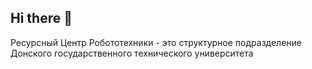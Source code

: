 ## Hi there 👋

Ресурсный Центр Робототехники - это структурное подразделение Донского государственного технического университета
